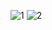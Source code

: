 ![1](https://github.com/user-attachments/assets/54bd3910-73f8-4227-a910-31c654dc1772)
![2](https://github.com/user-attachments/assets/cb9e0edb-16fc-409e-b897-e5ee54941266)
